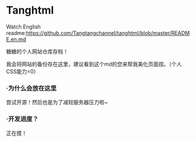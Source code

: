 # Tanghtml

Watch English readme:https://github.com/Tangtangchannel/tanghtml/blob/master/README.en.md


糖糖的个人网站仓库存档！

我会将网站的备份存在这里，建议看到这个md的您来帮我美化页面捏。（个人CSS能力=0）

### ·为什么会放在这里
尝试开源！然后也是为了减轻服务器压力啦~

### ·开发进度？

正在摸！

